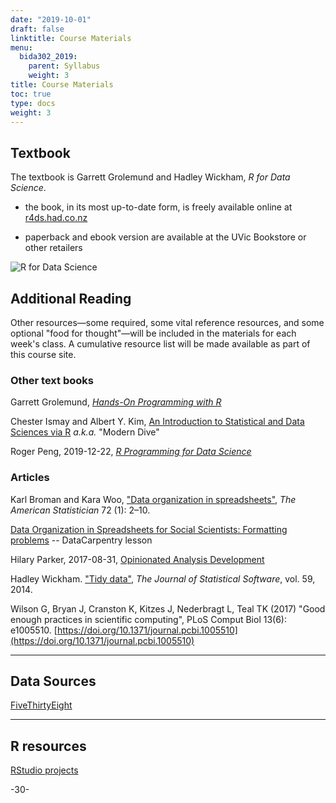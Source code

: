 ```yaml
---
date: "2019-10-01"
draft: false
linktitle: Course Materials
menu:
  bida302_2019:
    parent: Syllabus
    weight: 3
title: Course Materials
toc: true
type: docs
weight: 3
---
```



## Textbook

The textbook is Garrett Grolemund and Hadley Wickham, _R for Data Science_. 

* the book, in its most up-to-date form, is freely available online at [r4ds.had.co.nz](https://r4ds.had.co.nz/)

* paperback and ebook version are available at the UVic Bookstore or other retailers


![R for Data Science](/img/r4ds_300.png)


## Additional Reading

Other resources&#8212;some required, some vital reference resources, and some optional "food for thought"&#8212;will be included in the  materials for each week's class. A cumulative resource list will be made available as part of this course site.




### Other text books


Garrett Grolemund, [_Hands-On Programming with R_](https://rstudio-education.github.io/hopr/)

Chester Ismay and Albert Y. Kim, [An Introduction to Statistical and Data Sciences via R](http://moderndive.com/) _a.k.a._ "Modern Dive"

Roger Peng, 2019-12-22, [_R Programming for Data Science_](https://bookdown.org/rdpeng/rprogdatascience/)


### Articles

Karl Broman and Kara Woo, ["Data organization in spreadsheets"](https://doi.org/10.1080/00031305.2017.1375989), _The American Statistician_ 72 (1): 2–10.

[Data Organization in Spreadsheets for Social Scientists: Formatting problems](https://datacarpentry.org/spreadsheets-socialsci/02-common-mistakes/index.html) -- DataCarpentry lesson

Hilary Parker, 2017-08-31, [Opinionated Analysis Development](https://peerj.com/preprints/3210/)

Hadley Wickham. ["Tidy data"](https://vita.had.co.nz/papers/tidy-data.html), _The Journal of Statistical Software_, vol. 59, 2014.

Wilson G, Bryan J, Cranston K, Kitzes J, Nederbragt L, Teal TK (2017) "Good enough practices in scientific computing", PLoS Comput Biol 13(6): e1005510. [https://doi.org/10.1371/journal.pcbi.1005510](https://doi.org/10.1371/journal.pcbi.1005510)

***

## Data Sources

[FiveThirtyEight](https://fivethirtyeight-r.netlify.com/articles/fivethirtyeight.html)

***

## R resources

[RStudio projects](https://support.rstudio.com/hc/en-us/articles/200526207-Using-Projects)


-30-

